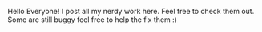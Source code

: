 Hello Everyone!
I post all my nerdy work here.
Feel free to check them out.
Some are still buggy feel free to help the fix them :)

<!---
MIBAHNAF/MIBAHNAF is a ✨ special ✨ repository because its `README.md` (this file) appears on your GitHub profile.
You can click the Preview link to take a look at your changes.
--->
